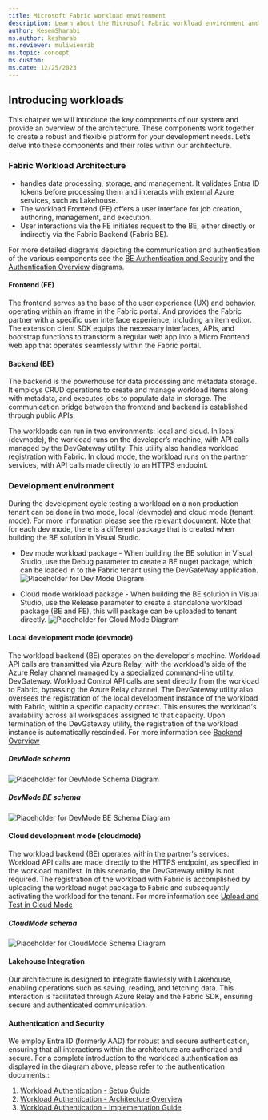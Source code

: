 ```yaml
---
title: Microsoft Fabric workload environment
description: Learn about the Microsoft Fabric workload environment and and how it's configured on your local machine and on the cloud.
author: KesemSharabi
ms.author: kesharab
ms.reviewer: muliwienrib
ms.topic: concept
ms.custom:
ms.date: 12/25/2023
---
```


## Introducing workloads
This chatper we will introduce the key components of our system and provide an overview of the architecture. These components work together to create a robust and flexible platform for your development needs. Let’s delve into these components and their roles within our architecture.

### Fabric Workload Architecture

* handles data processing, storage, and management. It validates Entra ID tokens before processing them and interacts with external Azure services, such as Lakehouse.
* The workload Frontend (FE) offers a user interface for job creation, authoring, management, and execution.
* User interactions via the FE initiates request to the BE, either directly or indirectly via the Fabric Backend (Fabric BE).

For more detailed diagrams depicting the communication and authentication of the various components see the [BE Authentication and Security](Backend/README.md#authentication-and-security) and the [Authentication Overview](Authentication/overview.md#authentication-overview) diagrams.

#### Frontend (FE)
The frontend serves as the base of the user experience (UX) and behavior. operating within an iframe in the Fabric portal. And provides the Fabric partner with a specific user interface experience, including an item editor. The extension client SDK equips the necessary interfaces, APIs, and bootstrap functions to transform a regular web app into a Micro Frontend web app that operates seamlessly within the Fabric portal.

#### Backend (BE)
The backend is the powerhouse for data processing and metadata storage. It employs CRUD operations to create and manage workload items along with metadata, and executes jobs to populate data in storage. The communication bridge between the frontend and backend is established through public APIs.

The workloads can run in two environments: local and cloud. In local (devmode), the workload runs on the developer’s machine, with API calls managed by the DevGateway utility. This utility also handles workload registration with Fabric. In cloud mode, the workload runs on the partner services, with API calls made directly to an HTTPS endpoint.

### Development environment
During the development cycle testing a workload on a non production tenant can be done in two mode, local (devmode) and cloud mode (tenant mode). For more information please see the relevant document.
Note that for each dev mode, there is a different package that is created when building the BE solution in Visual Studio.
- Dev mode workload package - When building the BE solution in Visual Studio, use the Debug parameter to create a BE nuget package, which can be loaded in to the Fabric tenant using the DevGateWay application.
![Placeholder for Dev Mode Diagram](#)

- Cloud mode workload package - When building the BE solution in Visual Studio, use the Release parameter to create a standalone workload package (BE and FE), this will package can be uploaded to tenant directly.
![Placeholder for Cloud Mode Diagram](#)

#### Local development mode (devmode)
The workload backend (BE) operates on the developer's machine. Workload API calls are transmitted via Azure Relay, with the workload's side of the Azure Relay channel managed by a specialized command-line utility, DevGateway. Workload Control API calls are sent directly from the workload to Fabric, bypassing the Azure Relay channel. The DevGateway utility also oversees the registration of the local development instance of the workload with Fabric, within a specific capacity context. This ensures the workload's availability across all workspaces assigned to that capacity. Upon termination of the DevGateway utility, the registration of the workload instance is automatically rescinded. For more information see [Backend Overview](/Backend/README.md)

##### DevMode schema
![Placeholder for DevMode Schema Diagram](#)

##### DevMode BE schema
![Placeholder for DevMode BE Schema Diagram](#)

#### Cloud development mode (cloudmode)
The workload backend (BE) operates within the partner's services. Workload API calls are made directly to the HTTPS endpoint, as specified in the workload manifest. In this scenario, the DevGateway utility is not required. The registration of the workload with Fabric is accomplished by uploading the workload nuget package to Fabric and subsequently activating the workload for the tenant. For more information see [Upload and Test in Cloud Mode](/UploadAndTestGuide.md)

##### CloudMode schema
![Placeholder for CloudMode Schema Diagram](#)

#### Lakehouse Integration
Our architecture is designed to integrate flawlessly with Lakehouse, enabling operations such as saving, reading, and fetching data. This interaction is facilitated through Azure Relay and the Fabric SDK, ensuring secure and authenticated communication.

#### Authentication and Security
We employ Entra ID (formerly AAD) for robust and secure authentication, ensuring that all interactions within the architecture are authorized and secure. For a complete introduction to the workload authentication as displayed in the diagram above, please refer to the authentication documents.:
1. [Workload Authentication - Setup Guide](Authentication/Setup.md)
2. [Workload Authentication - Architecture Overview ](Authentication/overview.md)
3. [Workload Authentication - Implementation Guide](BACKENDAUTH.md)

